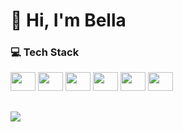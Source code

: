 # 👋 Hi, I'm Bella

### 💻 Tech Stack
<div>
  <img width='40' height='30' src="https://cdn.jsdelivr.net/gh/devicons/devicon@latest/icons/html5/html5-original.svg" />    
  <img width='40' height='30' src="https://cdn.jsdelivr.net/gh/devicons/devicon@latest/icons/css3/css3-original.svg" />
  <img width='40' height='30' src="https://cdn.jsdelivr.net/gh/devicons/devicon@latest/icons/javascript/javascript-original.svg" />
  <img width='40' height='30' src="https://cdn.jsdelivr.net/gh/devicons/devicon@latest/icons/react/react-original.svg" />
  <img width='40' height='30' src="https://cdn.jsdelivr.net/gh/devicons/devicon@latest/icons/typescript/typescript-original.svg" />
  <img width='40' height='30' src="https://cdn.jsdelivr.net/gh/devicons/devicon@latest/icons/git/git-original.svg" />
</div>

##

<div>
  <a target='_blank' href='https://www.linkedin.com/in/isabellacacelia/'><img src='https://img.shields.io/badge/LinkedIn-0077B5?style=for-the-badge&logo=linkedin&logoColor=white'/></a>
</div>
          
          

    

<!---
isacacelia/isacacelia is a ✨ special ✨ repository because its `README.md` (this file) appears on your GitHub profile.
You can click the Preview link to take a look at your changes.
--->
